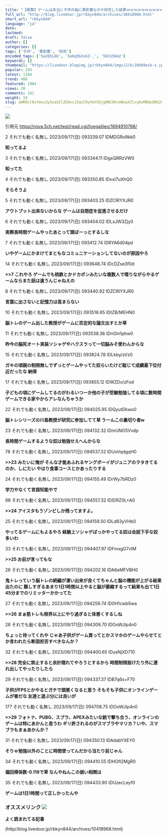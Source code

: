 ```yaml
---
title: "【衝撃】ゲームは本当に子供の脳に悪影響なのか研究した結果ｗｗｗｗｗｗｗｗｗｗ"
full_url: "http://blog.livedoor.jp/rbkyn844/archives/10418968.html"
short_url: "rbkyn844"
language: "ja"
date: 
lastmod: 
draft: false
author: []
categories: []
tags: ['子供', '悪影響', '研究']
encoded_tags: ['5a2Q5L6b', '5oKq5b2x6Z-_', '56CU56m2']
keywords: []
thumbnail: "https://livedoor.blogimg.jp/rbkyn844/imgs/2/b/2bb99ecb-s.jpg"
popular: 293
latest: 1184
trend: 408
featured: 1904
views: 20
comments: 141
weight: 19
slug: aHR0cC8vYmxvZy5saXZlZG9vci5qcC9yYmt5bjg0NC9hcmNoaXZlcy8xMDQxODk2OC5odG1s
---
```


![](https://livedoor.blogimg.jp/rbkyn844/imgs/2/b/2bb99ecb-s.jpg)

<div><p>引用元 <a title='' target='_blank' href='https//nova.5ch.net/test/read.cgi/livegalileo/1694910768/'>https//nova.5ch.net/test/read.cgi/livegalileo/1694910768/ </a> </p> <p class='res1'>2 それでも動く名無し 2023/09/17(日) 093339.07 IDMDGRo9kk0 </p> <p class='res2'><b> 知ってるよ </b></p> <p class='res1'>3 それでも動く名無し 2023/09/17(日) 093344.11 IDgxQRRzVW0 </p> <p class='res2'><b> 知ってた </b></p> <p class='res1'>4 それでも動く名無し 2023/09/17(日) 093350.85 IDxxI7uXhQ0 </p> <p class='res2'><b> そらそうよ </b></p> <p class='res1'>5 それでも動く名無し 2023/09/17(日) 093403.25 IDZCRIYXJR0 </p> <p class='res2'><b> アウトプット出来ないからな ゲームは自閉症を促進させるだけ </b></p> <p class='res1'>6 それでも動く名無し 2023/09/17(日) 093404.02 IDLsJW3Zjy0 </p> <p class='res2'><b> 実際長時間ゲームやったあとって頭ぼーっとするしな </b></p> <p class='res1'>7 それでも動く名無し 2023/09/17(日) 093412.74 IDRYA6d04pd </p> <p class='res2'><b> いやゲームにかまけてまともなコミュニケーションしてないのが原因やろ </b></p> <p class='res1'>14 それでも動く名無し 2023/09/17(日) 093648.74 IDcDZse3f0d </p> <p class='res2'><b> >>7 これやろ ゲームでも桃鉄とかドカポンみたいな複数人で喋りながらやるゲームならまた話は違うんじゃねえの </b></p> <p class='no-pc'></p> <p class='res1'>8 それでも動く名無し 2023/09/17(日) 093440.92 IDZCRIYXJR0 </p> <p class='res2'><b> 言葉に出さないと記憶力は高まらない </b></p> <p class='res1'>10 それでも動く名無し 2023/09/17(日) 093516.65 IDtZB/MEHN0 </p> <p class='res2'><b> 脳トレのゲーム出した教授がゲームに否定的な論文出すとか草 </b></p> <p class='res1'>11 それでも動く名無し 2023/09/17(日) 093538.36 IDnGln1phw0 </p> <p class='res2'><b> 昨今の脳死オート実装ソシャゲやハクスラって一切脳みそ使わんからな </b></p> <p class='res1'>15 それでも動く名無し 2023/09/17(日) 093824.78 IDLkby/sVz0 </p> <p class='res2'><b> ガキの頃親の制限無しでずっとゲームやってた奴らいたけど総じて成績最下位付近だったな 納得 </b></p> <p class='res1'>17 それでも動く名無し 2023/09/17(日) 093855.12 IDWZDv/zFod </p> <p class='res2'><b> 子どもの頃にゲームしてるのがわるいつーか他の子が受験勉強してる頃に数時間ゲームできる家やからアレなんちゃうか </b></p> <p class='res1'>22 それでも動く名無し 2023/09/17(日) 094025.95 IDQyutDkwo0 </p> <p class='res2'><b> 脳トレシリーズの川島教授が研究に参加してて草 うーんこの裏切り者w </b></p> <p class='res1'>23 それでも動く名無し 2023/09/17(日) 094132.32 IDmUNO5Vvdp </p> <p class='res2'><b> 長時間ゲームするような奴は勉強せえへんからな </b></p> <p class='res1'>78 それでも動く名無し 2023/09/17(日) 094537.32 IDUoVqdgqH0 </p> <p class='res2'><b> >>23 みたいに俺が そんな才能あふれるヤングボーイがジュニアのヲタきてるのか、しにたい やはり食事コースとかあったりする </b></p> <p class='res1'>24 それでも動く名無し 2023/09/17(日) 094155.49 IDrWy7bRDz0 </p> <p class='res2'><b> 学力やなくて言語知能やで </b></p> <p class='res1'>98 それでも動く名無し 2023/09/17(日) 094557.32 IDIDRZ0L+A0 </p> <p class='res2'><b> >>24 アイスタもうゾンビしか残ってますよ。 </b></p> <p class='res1'>25 それでも動く名無し 2023/09/17(日) 094159.50 IDLd83yVHb0 </p> <p class='res2'><b> やってるゲームにもよるやろ 経験上ソシャゲばっかやってる奴は会話下手な奴多いわ </b></p> <p class='res1'>33 それでも動く名無し 2023/09/17(日) 094407.97 IDFmxgG7vIM </p> <p class='res2'><b> >>25 お前が言ってもな </b></p> <p class='res1'>26 それでも動く名無し 2023/09/17(日) 094202.16 IDA6eMFVBH0 </p> <p class='res2'><b> 鬼トレっていう脳トレの続編が凄い出来が良くてちゃんと脳の機能が上がる結果出たのに 難しすぎるあまり1日1時間以上やると脳が萎縮するって結果も出て1日45分までのリミッターかかってた </b></p> <p class='res1'>27 それでも動く名無し 2023/09/17(日) 094259.74 ID0H1cwb5wa </p> <p class='res2'><b> >>26 まぁ筋トレも限界以上にやり過ぎると体悪くするしね </b></p> <p class='res1'>28 それでも動く名無し 2023/09/17(日) 094309.70 IDOoWJIp4n0 </p> <p class='res2'><b> ちょっと待ってくれや じゃあ子供がゲーム買ってとかスマホのゲームやらせてとか言われたら断固拒否すべきなんか？ </b></p> <p class='res1'>32 それでも動く名無し 2023/09/17(日) 094400.65 IDusNjXD710 </p> <p class='res2'><b> >>28 完全に禁止すると余計隠れてやろうとするから 時間制限設けたり外に連れ出してやったりしたら </b></p> <p class='res1'>29 それでも動く名無し 2023/09/17(日) 094337.37 IDB7q6s+F70 </p> <p class='res2'><b> 子供がFPSとかやるとガチで頭悪くなると思う そもそも子供にオンラインゲームが害だな 友達と遊ぶ分には良いが </b></p> <p class='res1'>177 それでも動く名無し 2023/09/17(日) 094708.75 IDOoWJIp4n0 </p> <p class='res2'><b> >>29 フォトナ、PUBG、スプラ、APEXみたいな銃で撃ち合う、オンラインのゲームは特にあかんと思うわ ギリ許されるのがスマブラやマリカ？いや、スマブラもまぁあかんか？ </b></p> <p class='res1'>31 それでも動く名無し 2023/09/17(日) 094350.13 IDAdabYXEY0 </p> <p class='res2'><b> そりゃ勉強以外のことに時間使ってんだから当たり前じゃん </b></p> <p class='res1'>34 それでも動く名無し 2023/09/17(日) 094410.55 IDHGfl2MgR0 </p> <p class='res2'><b> 偏回帰係数-0.119で草 なんやねんこの弱い相関は </b></p> <p class='res1'>35 それでも動く名無し 2023/09/17(日) 094433.90 IDUzecLeyf0 </p> <p class='res2'><b> ゲームは1日1時間って正しかったんや </b></p> <p id='5077e33f033c4e934bb013c7c4eb8bbd'> </p> <p class='no-pc'></p> <h3 class='linkh'>オススメリンク <img src='http//blog.livedoor.jp/rbkyn844/ftp/fusagikom-fikergh.png'></h3> <p class='link2'> </p> <p class='no-pc'></p> <p class='no-pc'><p><b>よく読まれてる記事</b></p></p> </div>

(http//blog.livedoor.jp/rbkyn844/archives/10418968.html)

